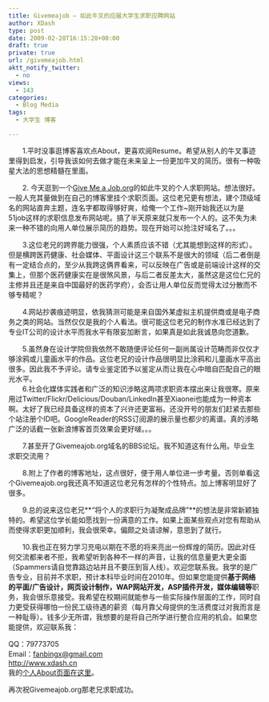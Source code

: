 ```yaml
---
title: Givemeajob – 如此牛叉的应届大学生求职应聘网站
author: XDash
type: post
date: 2009-02-28T16:15:28+00:00
draft: true
private: true
url: /givemeajob.html
aktt_notify_twitter:
  - no
views:
  - 143
categories:
  - Blog Media
tags:
  - 大学生 博客

---
```

　　1.平时没事逛博客喜欢点About，更喜欢阅Resume。希望从别人的牛叉事迹里得到启发，引导我该如何去做才能在未来呈上一份更加牛叉的简历。很有一种吸星大法的思想精髓在里面。

　　2. 今天逛到一个<a href="http://www.givemeajob.org/" target="_blank">Give Me a Job.org</a>的如此牛叉的个人求职网站。想法很好。一般人充其量做到在自己的博客里挂个求职页面。这位老兄更有想法，建个顶级域名的网站直奔主题，连名字都取得够好爽，给俺一个工作~刚开始我还以为是51job这样的求职信息发布网站呢。搞了半天原来就只发布一个人的。这不失为未来一种不错的向用人单位展示简历的趋势。现在开始可以抢注好域名了。。。

　　3.这位老兄的跨界能力很强，个人素质应该不错（尤其能想到这样的形式）。但是横跨医药健康、社会媒体、平面设计这三个联系不是很大的领域（后二者倒是有一定结合点的，至少从我跨这俩界看来，可以反映在广告或是前端设计这样的交集上，但那个医药健康实在是很煞风景，与后二者反差太大，虽然这是这位仁兄的主修并且还是来自中国最好的医药学府），会否让用人单位反而觉得太过分散而不够专精呢？

　　4.网站抄袭痕迹明显，依我猜测可能是来自国外某虚拟主机提供商或是电子商务之类的网站。当然仅仅是我的个人看法。很可能这位老兄的制作水准已经达到了专业IT公司的设计水平而我水平有限妄加断言，如果真是如此我诚恳向您道歉。

<!--more-->

　　5.虽然身在设计学院但我依然不敢随便评论任何一副尚属设计范畴而非仅仅才够涂鸦或儿童画水平的作品。这位老兄的设计作品很明显比涂鸦和儿童画水平高出很多。因此我不予评论。请专业鉴定团予以鉴定从而让我在心中暗自匹配自己的眼光水平。  
　　6.社会化媒体实践者和广泛的知识涉略这两项求职资本摆出来让我很寒。原来用过Twitter/Flickr/Delicious/Douban/LinkedIn甚至Xiaonei也能成为一种资本啊。太好了我已经具备这样的资本了兴许还更富裕。还没开号的朋友们赶紧去那些个站注册个ID吧。GoogleReader的RSS订阅源的展示量也都少的离谱。真的涉略广泛的话截一张新浪博客首页效果会更好啵。。。

　　7.甚至开了Givemeajob.org域名的BBS论坛。我不知道这有什么用。毕业生求职交流用？

　　8.附上了作者的博客地址，这点很好，便于用人单位进一步考量。否则单看这个Givemeajob.org我还真不知道这位老兄有怎样的个性特点。加上博客明显好了很多。

　　9.总的说来这位老兄**“将个人的求职行为凝聚成品牌”**的想法是非常新颖独特的。希望这位学长能如愿找到一份满意的工作。如果上面某些观点对您有帮助从而使得求职更加顺利，我会很荣幸。偏颇之处请谅解，意思到了就行。

　　10.我也正在努力学习充电以期在不愿的将来亮出一份辉煌的简历。因此对任何交流都来者不拒，我希望听到各种不一样的声音，让我的信息量更大更全面（Spammers请自觉靠路边站并且不要压到盲人线）。欢迎您联系我。我学的是广告专业，目前并不求职，预计本科毕业时间在2010年。但如果您能提供**基于网络的平面/广告设计，网页设计制作，WAP网站开发，ASP插件开发，媒体编辑等**职务，我会很乐意接受。我希望在校期间就能参与一些实际操作层面的工作，同时自力更受获得哪怕一份民工级待遇的薪资（每月靠父母提供的生活费度过对我而言是一种耻辱）。钱多少无所谓，我想要的是将自己所学进行整合应用的机会。如果您能提供，欢迎联系我：

QQ：79773705  
Email：fanbingx@gmail.com  
<a href="http://www.xdash.cn" target="_blank">http://www.xdash.cn</a>  
我的<a href="http://www.xdash.cn/92.htm" target="_blank">个人About页面在这里</a>。

再次祝Givemeajob.org那老兄求职成功。
